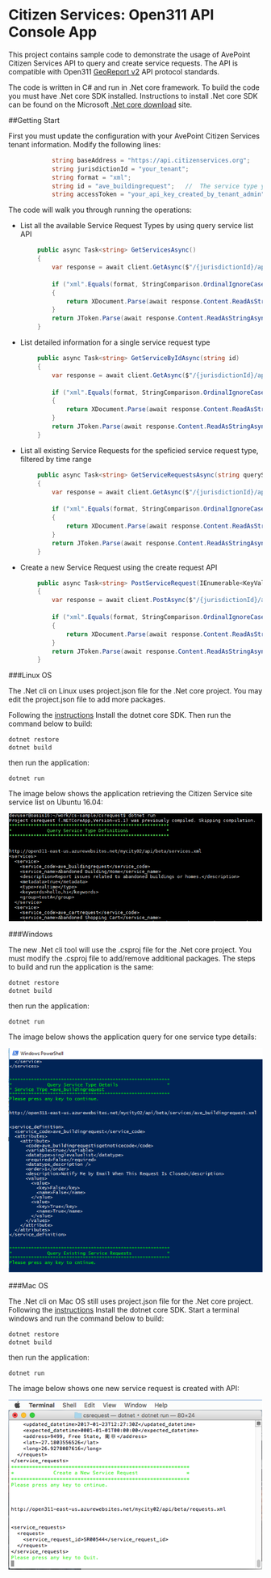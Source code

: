 # Citizen Services: Open311 API Console App

This project contains sample code to demonstrate the usage of AvePoint Citizen Services API to query and create service requests. The API is compatible with Open311 [GeoReport v2](http://wiki.open311.org/GeoReport_v2/) API protocol standards.

The code is written in C# and run in .Net core framework. To build the code you must have .Net core SDK installed. Instructions to install .Net core SDK can be found on  the Microsoft [.Net core download](https://www.microsoft.com/net/download/core) site.  

##Getting Start

First you must update the configuration with your AvePoint Citizen Services tenant information. Modify the following lines:

``` C#
            string baseAddress = "https://api.citizenservices.org";
            string jurisdictionId = "your_tenant";   
            string format = "xml";
            string id = "ave_buildingrequest";   //  The service type you will create new request
            string accessToken = "your_api_key_created_by_tenant_admin";
```            

The code will walk you through running the operations:

* List all the available Service Request Types by using query service list API

``` C#
        public async Task<string> GetServicesAsync()
        {
            var response = await client.GetAsync($"/{jurisdictionId}/api/beta/services.{format}", token);

            if ("xml".Equals(format, StringComparison.OrdinalIgnoreCase))
            {
                return XDocument.Parse(await response.Content.ReadAsStringAsync()).ToString();
            }
            return JToken.Parse(await response.Content.ReadAsStringAsync()).ToString(Newtonsoft.Json.Formatting.Indented);
        }

```

* List detailed information for a single service request type

``` C#
        public async Task<string> GetServiceByIdAsync(string id)
        {
            var response = await client.GetAsync($"/{jurisdictionId}/api/beta/services/{id}.{format}", token);

            if ("xml".Equals(format, StringComparison.OrdinalIgnoreCase))
            {
                return XDocument.Parse(await response.Content.ReadAsStringAsync()).ToString();
            }
            return JToken.Parse(await response.Content.ReadAsStringAsync()).ToString(Newtonsoft.Json.Formatting.Indented);
        }
```

* List all existing Service Requests for the speficied service request type, filtered by time range

``` C#
        public async Task<string> GetServiceRequestsAsync(string queryString)
        {
            var response = await client.GetAsync($"/{jurisdictionId}/api/beta/requests.{format}?{queryString}", token);

            if ("xml".Equals(format, StringComparison.OrdinalIgnoreCase))
            {
                return XDocument.Parse(await response.Content.ReadAsStringAsync()).ToString();
            }
            return JToken.Parse(await response.Content.ReadAsStringAsync()).ToString(Newtonsoft.Json.Formatting.Indented);
        }
```

* Create a new Service Request using the create request API


``` C#
        public async Task<string> PostServiceRequest(IEnumerable<KeyValuePair<string, string>> request)
        {
            var response = await client.PostAsync($"/{jurisdictionId}/api/beta/requests.{format}", new FormUrlEncodedContent(request));

            if ("xml".Equals(format, StringComparison.OrdinalIgnoreCase))
            {
                return XDocument.Parse(await response.Content.ReadAsStringAsync()).ToString();
            }
            return JToken.Parse(await response.Content.ReadAsStringAsync()).ToString(Newtonsoft.Json.Formatting.Indented);
        }
```

###Linux OS

The .Net cli on Linux uses project.json file for the .Net core project. You may edit the project.json file to add more packages.

Following the [instructions](https://www.microsoft.com/net/core#macos) Install the dotnet core SDK. 
Then run the command below to build:

```
dotnet restore
dotnet build
```
then run the application:

```
dotnet run
```

The image below shows the application retrieving the Citizen Service site service list on Ubuntu 16.04:

![](imgs/1.png)

###Windows

The new .Net cli tool will use the .csproj file for the .Net core project. You must modify the .csproj file to add/remove additional packages. The steps to build and run the application is the same:

```
dotnet restore
dotnet build
```
then run the application:

```
dotnet run
```

The image below shows the application query for one service type details:

![](imgs/2.png)

###Mac OS

The .Net cli on Mac OS still uses project.json file for the .Net core project. Following the [instructions](https://www.microsoft.com/net/core#macos) Install the dotnet core SDK. 
Start a terminal windows and run the command below to build:

```
dotnet restore
dotnet build
```
then run the application:

```
dotnet run
```
The image below shows one new service request is created with API:

![](imgs/3.png)


